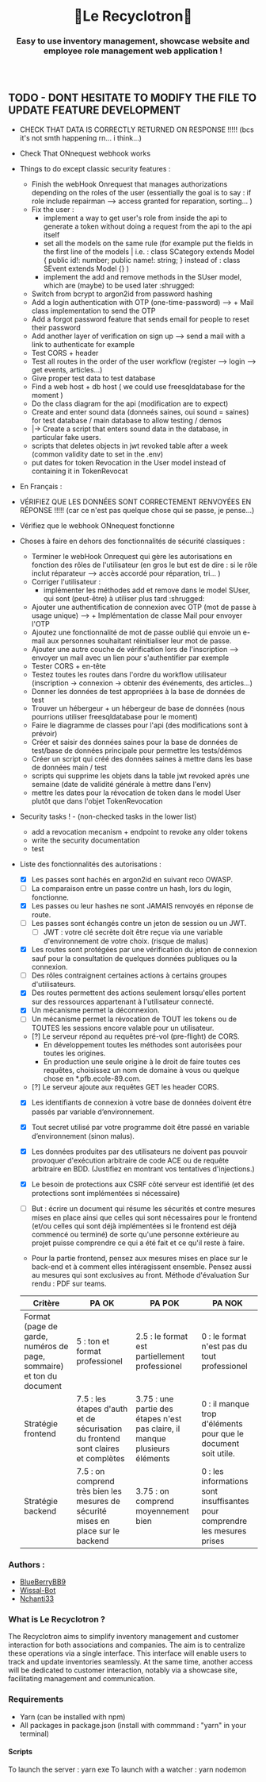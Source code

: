 <h1 align="center">🌿Le Recyclotron🌿</h1>
<h3 align="center">Easy to use inventory management, showcase website and employee role management web application !<h3>
<br>

## TODO - DONT HESITATE TO MODIFY THE FILE TO UPDATE FEATURE DEVELOPMENT

- CHECK THAT DATA IS CORRECTLY RETURNED ON RESPONSE !!!!! (bcs it's not smth happening rn... i think...)
- Check That ONnequest webhook works

- Things to do except classic security features :

  - Finish the webHook Onrequest that manages authorizations depending on the roles of the user (essentially the goal is to say : if role include repairman --> access granted for reparation, sorting... )
  - Fix the user :
    - implement a way to get user's role from inside the api to generate a token without doing a request from the api to the api itself
    - set all the models on the same rule (for example put the fields in the first line of the models | i.e. : class SCategory extends Model { public id!: number; public name!: string; } instead of : class SEvent extends Model {} )
    - implement the add and remove methods in the SUser model, which are (maybe) to be used later :shrugged:
  - Switch from bcrypt to argon2id from password hashing
  - Add a login authentication with OTP (one-time-password) --> + Mail class implementation to send the OTP
  - Add a forgot password feature that sends email for people to reset their password
  - Add another layer of verification on sign up --> send a mail with a link to authenticate for example
  - Test CORS + header
  - Test all routes in the order of the user workflow (register --> login --> get events, articles...)
  - Give proper test data to test database
  - Find a web host + db host ( we could use freesqldatabase for the moment )
  - Do the class diagram for the api (modification are to expect)
  - Create and enter sound data (donneés saines, oui sound = saines) for test database / main database to allow testing / demos
  - |-> Create a script that enters sound data in the database, in particular fake users.
  - scripts that deletes objects in jwt revoked table after a week (common validity date to set in the .env)
  - put dates for token Revocation in the User model instead of containing it in TokenRevocat

- En Français :

- VÉRIFIEZ QUE LES DONNÉES SONT CORRECTEMENT RENVOYÉES EN RÉPONSE !!!!! (car ce n'est pas quelque chose qui se passe, je pense...)
- Vérifiez que le webhook ONnequest fonctionne

- Choses à faire en dehors des fonctionnalités de sécurité classiques :

  - Terminer le webHook Onrequest qui gère les autorisations en fonction des rôles de l'utilisateur (en gros le but est de dire : si le rôle inclut réparateur --> accès accordé pour réparation, tri... )
  - Corriger l'utilisateur :
    - implémenter les méthodes add et remove dans le model SUser, qui sont (peut-être) à utiliser plus tard :shrugged:
  - Ajouter une authentification de connexion avec OTP (mot de passe à usage unique) --> + Implémentation de classe Mail pour envoyer l'OTP
  - Ajoutez une fonctionnalité de mot de passe oublié qui envoie un e-mail aux personnes souhaitant réinitialiser leur mot de passe.
  - Ajouter une autre couche de vérification lors de l'inscription --> envoyer un mail avec un lien pour s'authentifier par exemple
  - Tester CORS + en-tête
  - Testez toutes les routes dans l'ordre du workflow utilisateur (inscription -> connexion -> obtenir des événements, des articles...)
  - Donner les données de test appropriées à la base de données de test
  - Trouver un hébergeur + un hébergeur de base de données (nous pourrions utiliser freesqldatabase pour le moment)
  - Faire le diagramme de classes pour l'api (des modifications sont à prévoir)
  - Créer et saisir des données saines pour la base de données de test/base de données principale pour permettre les tests/démos
  - Créer un script qui créé des données saines à mettre dans les base de données main / test
  - scripts qui supprime les objets dans la table jwt revoked après une semaine (date de validité générale à mettre dans l'env)
  - mettre les dates pour la révocation de token dans le model User plutôt que dans l'objet TokenRevocation

- Security tasks ! - (non-checked tasks in the lower list)

  - add a revocation mecanism + endpoint to revoke any older tokens
  - write the security documentation
  - test

- Liste des fonctionnalités des autorisations :

  - [x] Les passes sont hachés en argon2id en suivant reco OWASP.
  - [ ] La comparaison entre un passe contre un hash, lors du login, fonctionne.
  - [x] Les passes ou leur hashes ne sont JAMAIS renvoyés en réponse de route.
  - [ ] Les passes sont échangés contre un jeton de session ou un JWT.
    - [ ] JWT : votre clé secrète doit être reçue via une variable d'environnement de votre choix. (risque de malus)
  - [x] Les routes sont protégées par une vérification du jeton de connexion sauf pour la consultation de quelques données publiques ou la connexion.
  - [ ] Des rôles contraignent certaines actions à certains groupes d'utilisateurs.
  - [x] Des routes permettent des actions seulement lorsqu'elles portent sur des ressources appartenant à l'utilisateur connecté.
  - [x] Un mécanisme permet la déconnexion.
  - [ ] Un mécanisme permet la révocation de TOUT les tokens ou de TOUTES les sessions encore valable pour un utilisateur.

  - [?] Le serveur répond au requêtes pré-vol (pre-flight) de CORS.
    - En développement toutes les méthodes sont autorisées pour toutes les origines.
    - En production une seule origine à le droit de faire toutes ces requêtes, choisissez un nom de domaine à vous ou quelque chose en \*.pfb.ecole-89.com.
  - [?] Le serveur ajoute aux requêtes GET les header CORS.

  - [x] Les identifiants de connexion à votre base de données doivent être passés par variable d’environnement.
  - [x] Tout secret utilisé par votre programme doit être passé en variable d’environnement (sinon malus).

  - [x] Les données produites par des utilisateurs ne doivent pas pouvoir provoquer d'exécution arbitraire de code ACE ou de requête arbitraire en BDD. (Justifiez en montrant vos tentatives d'injections.)
  - [x] Le besoin de protections aux CSRF côté serveur est identifié (et des protections sont implémentées si nécessaire)
  - [ ] But : écrire un document qui résume les sécurités et contre mesures mises en place ainsi que celles qui sont nécessaires pour le frontend (et/ou celles qui sont déjà implémentées si le frontend est déjà commencé ou terminé) de sorte qu'une personne extérieure au projet puisse comprendre ce qui a été fait et ce qu'il reste à faire.

  - Pour la partie frontend, pensez aux mesures mises en place sur le back-end et à comment elles intéragissent ensemble. Pensez aussi au mesures qui sont exclusives au front.
    Méthode d'évaluation
    Sur rendu : PDF sur teams.

  | Critère                                                              | PA OK                                                                             | PA POK                                                                      | PA NOK                                                                     |
  | -------------------------------------------------------------------- | --------------------------------------------------------------------------------- | --------------------------------------------------------------------------- | -------------------------------------------------------------------------- |
  | Format (page de garde, numéros de page, sommaire) et ton du document | 5 : ton et format professionel                                                    | 2.5 : le format est partiellement professionel                              | 0 : le format n'est pas du tout professionel                               |
  | Stratégie frontend                                                   | 7.5 : les étapes d'auth et de sécurisation du frontend sont claires et complètes  | 3.75 : une partie des étapes n'est pas claire, il manque plusieurs éléments | 0 : il manque trop d'éléments pour que le document soit utile.             |
  | Stratégie backend                                                    | 7.5 : on comprend très bien les mesures de sécurité mises en place sur le backend | 3.75 : on comprend moyennement bien                                         | 0 : les informations sont insuffisantes pour comprendre les mesures prises |

### Authors :

- [BlueBerryBB9](https://github.com/BlueBerryBB9)
- [Wissal-Bot](https://github.com/wissal-bot)
- [Nchanti33](https://github.com/Nchanti33)

### What is Le Recyclotron ?

The Recyclotron aims to simplify inventory management and customer interaction for both associations and companies.
The aim is to centralize these operations via a single interface. This interface will enable users to track and update inventories seamlessly.
At the same time, another access will be dedicated to customer interaction, notably via a showcase site, facilitating management and communication.

### Requirements

- Yarn (can be installed with npm)
- All packages in package.json (install with commmand : "yarn" in your terminal)

#### Scripts

To launch the server : yarn exe
To launch with a watcher : yarn nodemon
